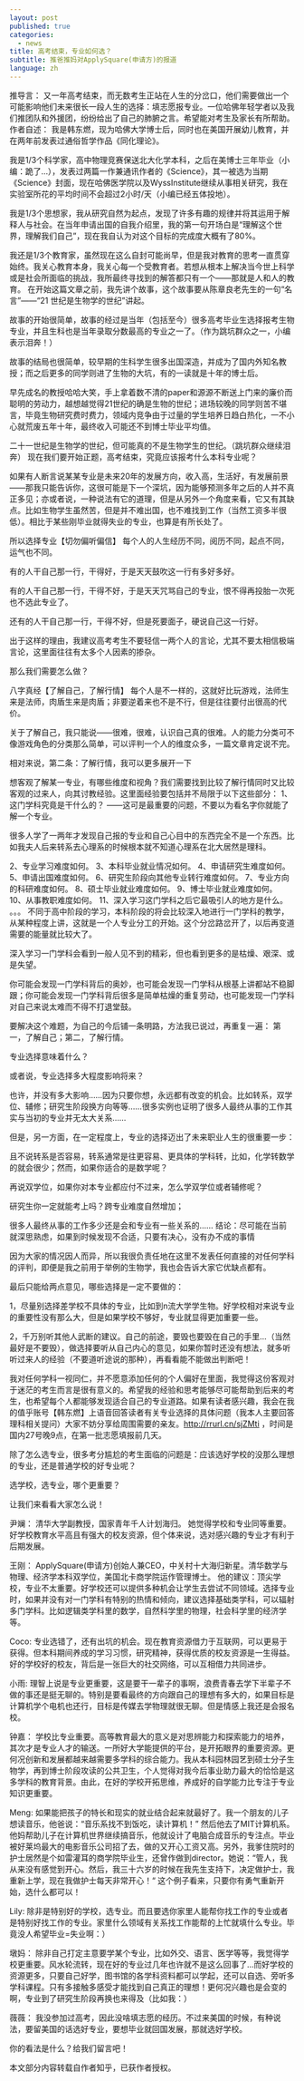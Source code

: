 ```yaml
---
layout: post
published: true
categories:
  - news
title: 高考结束，专业如何选？
subtitle: 推爸推妈对ApplySquare(申请方)的报道
language: zh
---
```

推导言：
又一年高考结束，而无数考生正站在人生的分岔口，他们需要做出一个可能影响他们未来很长一段人生的选择：填志愿报专业。一位哈佛年轻学者以及我们推团队和外援团，纷纷给出了自己的肺腑之言。希望能对考生及家长有所帮助。
作者自述：
我是韩东燃，现为哈佛大学博士后，同时也在美国开展幼儿教育，并在两年前发表过通俗哲学作品《同化理论》。

我是1/3个科学家，高中物理竞赛保送北大化学本科，之后在美博士三年毕业（小编：跪了…），发表过两篇一作兼通讯作者的《Science》，其一被选为当期《Science》封面，现在哈佛医学院以及WyssInstitute继续从事相关研究，我在实验室所花的平均时间不会超过2小时/天（小编已经五体投地）。

我是1/3个思想家，我从研究自然为起点，发现了许多有趣的规律并将其运用于解释人与社会。在当年申请出国的自我介绍里，我的第一句开场白是“理解这个世界，理解我们自己”，现在我自认为对这个目标的完成度大概有了80%。

我还是1/3个教育家，虽然现在这么自封可能尚早，但是我对教育的思考一直贯穿始终。我关心教育本身，我关心每一个受教育者。若想从根本上解决当今世上科学或是社会所面临的挑战，我所最终寻找到的解答都只有一个——那就是人和人的教育。
在开始这篇文章之前，我先讲个故事，这个故事要从陈章良老先生的一句“名言”——“21 世纪是生物学的世纪”讲起。

故事的开始很简单，故事的经过是当年（包括至今）很多高考毕业生选择报考生物专业，并且生科也是当年录取分数最高的专业之一了。（作为跳坑群众之一，小编表示泪奔！）

故事的结局也很简单，较早期的生科学生很多出国深造，并成为了国内外知名教授；而之后更多的同学则进了生物的大坑，有的一读就是十年的博士后。

早先成名的教授哈哈大笑，手上拿着数不清的paper和源源不断送上门来的廉价而聪明的劳动力，越想越觉得21世纪的确是生物的世纪；进场较晚的同学则苦不堪言，毕竟生物研究费时费力，领域内竞争由于过量的学生培养日趋白热化，一不小心就荒废五年十年，最终收入可能还不到博士毕业平均值。

二十一世纪是生物学的世纪，但可能真的不是生物学生的世纪。（跳坑群众继续泪奔）
现在我们要开始正题，高考结束，究竟应该报考什么本科专业呢？

如果有人断言说某某专业是未来20年的发展方向，收入高，生活好，有发展前景——那我只能告诉你，这很可能是下一个深坑，因为能够预测多年之后的人并不真正多见；亦或者说，一种说法有它的道理，但是从另外一个角度来看，它又有其缺点。比如生物学生虽然苦，但是并不难出国，也不难找到工作（当然工资多半很低）。相比于某些刚毕业就得失业的专业，也算是有所长处了。

所以选择专业【切勿偏听偏信】
每个人的人生经历不同，阅历不同，起点不同，运气也不同。

有的人干自己那一行，干得好，于是天天鼓吹这一行有多好多好。

有的人干自己那一行，干得不好，于是天天咒骂自己的专业，恨不得再投胎一次死也不选此专业了。

还有的人干自己那一行，干得不好，但是死要面子，硬说自己这一行好。

出于这样的理由，我建议高考考生不要轻信一两个人的言论，尤其不要太相信极端言论，这里面往往有太多个人因素的掺杂。

那么我们需要怎么做？

八字真经【了解自己，了解行情】
每个人是不一样的，这就好比玩游戏，法师生来是法师，肉盾生来是肉盾；非要逆着来也不是不行，但是往往要付出很高的代价。

关于了解自己，我只能说——很难，很难，认识自己真的很难。人的能力分类可不像游戏角色的分类那么简单，可以评判一个人的维度众多，一篇文章肯定说不完。

相对来说，第二条：了解行情，我可以更多展开一下

想客观了解某一专业，有哪些维度和视角？我们需要找到比较了解行情同时又比较客观的过来人，向其讨教经验。这里面经验要包括并不局限于以下这些部分：
1、这门学科究竟是干什么的？
——这可是最重要的问题，不要以为看名字你就能了解一个专业。

很多人学了一两年才发现自己报的专业和自己心目中的东西完全不是一个东西。比如我夫人后来转系去心理系的时候根本就不知道心理系在北大居然是理科。

2、专业学习难度如何。
3、本科毕业就业情况如何。
4、申请研究生难度如何。
5、申请出国难度如何。
6、研究生阶段向其他专业转行难度如何。
7、专业方向的科研难度如何。
8、硕士毕业就业难度如何。
9、博士毕业就业难度如何。
10、从事教职难度如何。
11、深入学习这门学科之后它最吸引人的地方是什么。
。。。
不同于高中阶段的学习，本科阶段的将会比较深入地进行一门学科的教学，从某种程度上讲，这就是一个人专业分工的开始。这个分岔路岔开了，以后再变道需要的能量就比较大了。

深入学习一门学科会看到一般人见不到的精彩，但也看到更多的是枯燥、艰深、或是失望。

你可能会发现一门学科背后的奥妙，也可能会发现一门学科从根基上讲都站不稳脚跟；你可能会发现一门学科背后很多是简单枯燥的重复劳动，也可能发现一门学科对自己来说太难而不得不打退堂鼓。

要解决这个难题，为自己的今后铺一条明路，方法我已说过，再重复一遍：
第一，了解自己；第二，了解行情。

专业选择意味着什么？

或者说，专业选择多大程度影响将来？

也许，并没有多大影响……因为只要你想，永远都有改变的机会。比如转系，双学位、辅修；研究生阶段换方向等等……很多实例也证明了很多人最终从事的工作其实与当初的专业并无太大关系……

但是，另一方面，在一定程度上，专业的选择迈出了未来职业人生的很重要一步：

且不说转系是否容易，转系通常是往更容易、更具体的学科转，比如，化学转数学的就会很少；然而，如果你适合的是数学呢？

再说双学位，如果你对本专业都应付不过来，怎么学双学位或者辅修呢？

研究生你一定就能考上吗？跨专业难度自然增加；

很多人最终从事的工作多少还是会和专业有一些关系的……
结论：尽可能在当前就深思熟虑，如果到时候发现不合适，只要有决心，没有办不成的事情



因为大家的情况因人而异，所以我很负责任地在这里不发表任何直接的对任何学科的评判，即便是我之前用于举例的生物学，我也会告诉大家它优缺点都有。

最后只能给两点意见，哪些选择是一定不要做的：


1，尽量别选择差学校不具体的专业，比如到n流大学学生物。好学校相对来说专业的重要性没有那么大，但是如果学校不够好，专业就显得更加重要一些。

2，千万别听其他人武断的建议。自己的前途，要毁也要毁在自己的手里…（当然最好是不要毁），做选择要听从自己内心的意见，如果你暂时还没有想法，就多听听过来人的经验（不要道听途说的那种），再看看能不能做出判断吧！

我对任何学科一视同仁，并不愿意添加任何的个人偏好在里面，我觉得这份客观对于迷茫的考生而言是很有意义的。希望我的经验和思考能够尽可能帮助到后来的考生，也希望每个人都能够发现适合自己的专业道路。如果有读者感兴趣，我会在我的值乎账号【韩东燃】上语音回答读者有关专业选择的具体问题（我本人主要回答理科相关提问）大家不妨分享给周围需要的亲友。http://rrurl.cn/sjZMti ，时间是国内27号晚9点，在第一批志愿填报前几天。

除了怎么选专业，很多考分尴尬的考生面临的问题是：应该选好学校的没那么理想的专业，还是普通学校的好专业呢？

选学校，选专业，哪个更重要？

让我们来看看大家怎么说！

尹斓：
清华大学副教授，国家青年千人计划海归。
她觉得学校和专业同等重要。好学校教育水平高且有强大的校友资源，但个体来说，选对感兴趣的专业才有利于后期发展。

王刚：
ApplySquare(申请方)创始人兼CEO，中关村十大海归新星。清华数学与物理、经济学本科双学位，美国北卡商学院运作管理博士。
他的建议：顶尖学校，专业不太重要。好学校还可以提供多种机会让学生去尝试不同领域。选择专业时，如果并没有对一门学科有特别的热情和倾向，建议选择基础类学科，可以辐射多门学科。比如逻辑类学科里的数学，自然科学里的物理，社会科学里的经济学等。

Coco:
专业选错了，还有出坑的机会。现在教育资源借力于互联网，可以更易于获得。但本科期间养成的学习习惯，研究精神，获得优质的校友资源是一生得益。好的学校好的校友，背后是一张巨大的社交网络，可以互相借力共同进步。

小雨:
理智上说是专业更重要，这是要干一辈子的事啊，浪费青春去学下半辈子不做的事还是挺无聊的。特别是要看最终的方向跟自己的理想有多大的，如果目标是计算机学个电机也还行，目标是传媒去学物理就很无聊。但是情感上我还是会报名校。

钟嘉：
学校比专业重要。高等教育最大的意义是对思辨能力和探索能力的培养，其次才是专业人才的输送。一所好大学能提供的平台，是开拓眼界的重要资源。更何况创新和发展都越来越需要多学科的综合能力。我从本科园林园艺到硕士分子生物学，再到博士阶段攻读的公共卫生，个人觉得对我今后事业助力最大的恰恰是这多学科的教育背景。由此，在好的学校开拓思维，养成好的自学能力比专注于专业知识更重要。

Meng:
如果能把孩子的特长和现实的就业结合起来就最好了。我一个朋友的儿子想读音乐，他爸说：“音乐系找不到饭吃，读计算机！” 然后他去了MIT计算机系。他妈帮助儿子在计算机世界继续搞音乐，他就设计了电脑合成音乐的专注点。毕业被好莱坞最大的电影音乐公司招了去，做的又开心工资又高。另外，我爹住院时的护士居然是个如雷灌耳的商学院毕业生，还曾作做到director。她说：“管人，我从来没有感觉到开心。然后，我三十六岁的时候在我先生支持下，决定做护士，我重新上学，现在我做护士每天非常开心！“ 这个例子看来，只要你有勇气重新开始，选什么都可以！

Lily:
除非是特别好的学校，选专业。而且要选你家里人能帮你找工作的专业或者是特别好找工作的专业。家里什么领域有关系找工作能帮的上忙就填什么专业。毕竟没人希望毕业=失业啊：）

墩妈：
除非自己打定主意要学某个专业，比如外交、语言、医学等等，我觉得学校更重要。风水轮流转，现在好的专业过几年也许就不是这么回事了…而好学校的资源更多，只要自己好学，图书馆的各学科资料都可以学起，还可以自选、旁听多学科课程。只有多接触多感受才能找到自己真正的理想！更何况兴趣也是会变的啊，专业到了研究生阶段再换也来得及（比如我：）

薇薇：
我没参加过高考，因此没啥填志愿的经历。不过来美国的时候，有种说法，要留美国的话选好专业，要想毕业就回国发展，那就选好学校。

你的看法是什么？给我们留言吧！

本文部分内容转载自作者知乎，已获作者授权。
